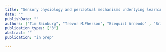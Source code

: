 ```yaml
---
title: "Sensory physiology and perceptual mechanisms underlying learning context dependent categorical perception of birdsong sequences"
date: ""
publishDate: ""
authors: ["Tim Sainburg", "Trevor McPherson", "Ezequiel Arneodo" , "Srihita Rudraraju", "Timothy Gentner"]
publication_types: ["3"]
abstract: ""
publication: "in prep"

---
```

